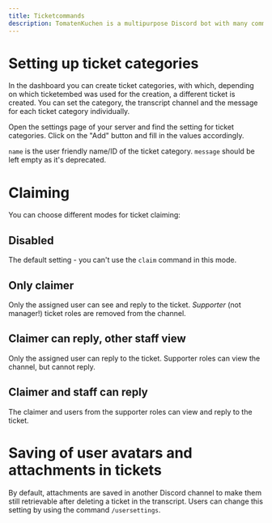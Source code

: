 ```yaml
---
title: Ticketcommands
description: TomatenKuchen is a multipurpose Discord bot with many common and innovative features for your server. Explains the ticket system and the setup
---
```


# Setting up ticket categories

In the dashboard you can create ticket categories, with which, depending on which ticketembed was used for the creation, a different ticket is created.
You can set the category, the transcript channel and the message for each ticket category individually.

Open the settings page of your server and find the setting for ticket categories. Click on the "Add" button and fill in the values accordingly.

<code>name</code> is the user friendly name/ID of the ticket category. <code>message</code> should be left empty as it's deprecated.

# Claiming
You can choose different modes for ticket claiming:

## Disabled
The default setting - you can't use the `claim` command in this mode.

## Only claimer
Only the assigned user can see and reply to the ticket. *Supporter* (not manager!) ticket roles are removed from the channel.

## Claimer can reply, other staff view
Only the assigned user can reply to the ticket. Supporter roles can view the channel, but cannot reply.

## Claimer and staff can reply
The claimer and users from the supporter roles can view and reply to the ticket.

# Saving of user avatars and attachments in tickets
By default, attachments are saved in another Discord channel to make them still retrievable after deleting a ticket in the transcript.
Users can change this setting by using the command <code>/usersettings</code>.
